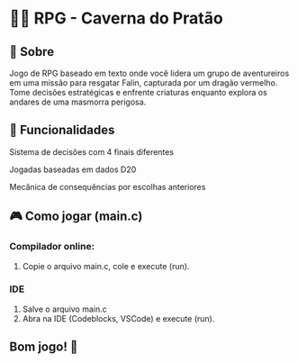 # 🐉🧆 RPG - Caverna do Pratão
## 📖 Sobre
Jogo de RPG baseado em texto onde você lidera um grupo de aventureiros em uma missão para resgatar Falin, capturada por um dragão vermelho. Tome decisões estratégicas e enfrente criaturas enquanto explora os andares de uma masmorra perigosa.

## 🧩 Funcionalidades
Sistema de decisões com 4 finais diferentes

Jogadas baseadas em dados D20

Mecânica de consequências por escolhas anteriores

## 🎮 Como jogar (main.c)
### Compilador online:
1. Copie o arquivo main.c, cole e execute (run).

### IDE
1. Salve o arquivo main.c
2. Abra na IDE (Codeblocks, VSCode) e execute (run).

## Bom jogo! 🚀
